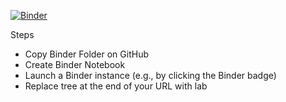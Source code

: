 [![Binder](https://mybinder.org/badge_logo.svg)](https://mybinder.org/v2/gh/pradyjswl/TagAuditor/main)

Steps
- Copy Binder Folder on GitHub
- Create Binder Notebook
- Launch a Binder instance (e.g., by clicking the Binder badge)
- Replace tree at the end of your URL with lab
